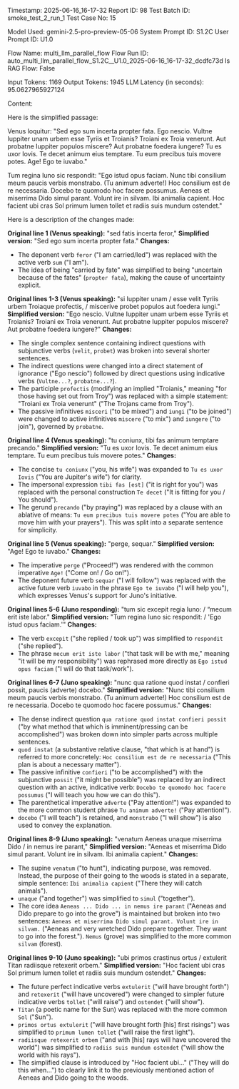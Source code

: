 Timestamp: 2025-06-16_16-17-32
Report ID: 98
Test Batch ID: smoke_test_2_run_1
Test Case No: 15

Model Used: gemini-2.5-pro-preview-05-06
System Prompt ID: S1.2C
User Prompt ID: U1.0

Flow Name: multi_llm_parallel_flow
Flow Run ID: auto_multi_llm_parallel_flow_S1.2C__U1.0_2025-06-16_16-17-32_dcdfc73d
Is RAG Flow: False

Input Tokens: 1169
Output Tokens: 1945
LLM Latency (in seconds): 95.0627965927124

Content:

Here is the simplified passage:

Venus loquitur:
"Sed ego sum incerta propter fata. Ego nescio. Vultne Iuppiter unam urbem esse Tyriis et Troianis? Troiani ex Troia venerunt. Aut probatne Iuppiter populos miscere? Aut probatne foedera iungere? Tu es uxor Iovis. Te decet animum eius temptare. Tu eum precibus tuis movere potes. Age! Ego te iuvabo."

Tum regina Iuno sic respondit:
"Ego istud opus faciam. Nunc tibi consilium meum paucis verbis monstrabo. (Tu animum adverte!) Hoc consilium est de re necessaria. Docebo te quomodo hoc facere possumus. Aeneas et miserrima Dido simul parant. Volunt ire in silvam. Ibi animalia capient. Hoc facient ubi cras Sol primum lumen tollet et radiis suis mundum ostendet."

Here is a description of the changes made:

**Original line 1 (Venus speaking):** "sed fatis incerta feror,"
**Simplified version:** "Sed ego sum incerta propter fata."
**Changes:**
*   The deponent verb `feror` ("I am carried/led") was replaced with the active verb `sum` ("I am").
*   The idea of being "carried by fate" was simplified to being "uncertain because of the fates" (`propter fata`), making the cause of uncertainty explicit.

**Original lines 1-3 (Venus speaking):** "si Iuppiter unam / esse velit Tyriis urbem Troiaque profectis, / miscerive probet populos aut foedera iungi."
**Simplified version:** "Ego nescio. Vultne Iuppiter unam urbem esse Tyriis et Troianis? Troiani ex Troia venerunt. Aut probatne Iuppiter populos miscere? Aut probatne foedera iungere?"
**Changes:**
*   The single complex sentence containing indirect questions with subjunctive verbs (`velit`, `probet`) was broken into several shorter sentences.
*   The indirect questions were changed into a direct statement of ignorance ("Ego nescio") followed by direct questions using indicative verbs (`Vultne...?`, `probatne...?`).
*   The participle `profectis` (modifying an implied "Troianis," meaning "for those having set out from Troy") was replaced with a simple statement: "Troiani ex Troia venerunt" ("The Trojans came from Troy").
*   The passive infinitives `misceri` ("to be mixed") and `iungi` ("to be joined") were changed to active infinitives `miscere` ("to mix") and `iungere` ("to join"), governed by `probatne`.

**Original line 4 (Venus speaking):** "tu coniunx, tibi fas animum temptare precando."
**Simplified version:** "Tu es uxor Iovis. Te decet animum eius temptare. Tu eum precibus tuis movere potes."
**Changes:**
*   The concise `tu coniunx` ("you, his wife") was expanded to `Tu es uxor Iovis` ("You are Jupiter's wife") for clarity.
*   The impersonal expression `tibi fas [est]` ("it is right for you") was replaced with the personal construction `Te decet` ("It is fitting for you / You should").
*   The gerund `precando` ("by praying") was replaced by a clause with an ablative of means: `Tu eum precibus tuis movere potes` ("You are able to move him with your prayers"). This was split into a separate sentence for simplicity.

**Original line 5 (Venus speaking):** "perge, sequar.”
**Simplified version:** "Age! Ego te iuvabo."
**Changes:**
*   The imperative `perge` ("Proceed!") was rendered with the common imperative `Age!` ("Come on! / Go on!").
*   The deponent future verb `sequar` ("I will follow") was replaced with the active future verb `iuvabo` in the phrase `Ego te iuvabo` ("I will help you"), which expresses Venus's support for Juno's initiative.

**Original lines 5-6 (Juno responding):** "tum sic excepit regia Iuno: / “mecum erit iste labor."
**Simplified version:** "Tum regina Iuno sic respondit: / 'Ego istud opus faciam.'"
**Changes:**
*   The verb `excepit` ("she replied / took up") was simplified to `respondit` ("she replied").
*   The phrase `mecum erit iste labor` ("that task will be with me," meaning "it will be my responsibility") was rephrased more directly as `Ego istud opus faciam` ("I will do that task/work").

**Original lines 6-7 (Juno speaking):** "nunc qua ratione quod instat / confieri possit, paucis (adverte) docebo."
**Simplified version:** "Nunc tibi consilium meum paucis verbis monstrabo. (Tu animum adverte!) Hoc consilium est de re necessaria. Docebo te quomodo hoc facere possumus."
**Changes:**
*   The dense indirect question `qua ratione quod instat confieri possit` ("by what method that which is imminent/pressing can be accomplished") was broken down into simpler parts across multiple sentences.
*   `quod instat` (a substantive relative clause, "that which is at hand") is referred to more concretely: `Hoc consilium est de re necessaria` ("This plan is about a necessary matter").
*   The passive infinitive `confieri` ("to be accomplished") with the subjunctive `possit` ("it might be possible") was replaced by an indirect question with an active, indicative verb: `Docebo te quomodo hoc facere possumus` ("I will teach you how we can do this").
*   The parenthetical imperative `adverte` ("Pay attention!") was expanded to the more common student phrase `Tu animum adverte!` ("Pay attention!").
*   `docebo` ("I will teach") is retained, and `monstrabo` ("I will show") is also used to convey the explanation.

**Original lines 8-9 (Juno speaking):** "venatum Aeneas unaque miserrima Dido / in nemus ire parant,"
**Simplified version:** "Aeneas et miserrima Dido simul parant. Volunt ire in silvam. Ibi animalia capient."
**Changes:**
*   The supine `venatum` ("to hunt"), indicating purpose, was removed. Instead, the purpose of their going to the woods is stated in a separate, simple sentence: `Ibi animalia capient` ("There they will catch animals").
*   `unaque` ("and together") was simplified to `simul` ("together").
*   The core idea `Aeneas ... Dido ... in nemus ire parant` ("Aeneas and Dido prepare to go into the grove") is maintained but broken into two sentences: `Aeneas et miserrima Dido simul parant. Volunt ire in silvam.` ("Aeneas and very wretched Dido prepare together. They want to go into the forest."). `Nemus` (grove) was simplified to the more common `silvam` (forest).

**Original lines 9-10 (Juno speaking):** "ubi primos crastinus ortus / extulerit Titan radiisque retexerit orbem."
**Simplified version:** "Hoc facient ubi cras Sol primum lumen tollet et radiis suis mundum ostendet."
**Changes:**
*   The future perfect indicative verbs `extulerit` ("will have brought forth") and `retexerit` ("will have uncovered") were changed to simpler future indicative verbs `tollet` ("will raise") and `ostendet` ("will show").
*   `Titan` (a poetic name for the Sun) was replaced with the more common `Sol` ("Sun").
*   `primos ortus extulerit` ("will have brought forth [his] first risings") was simplified to `primum lumen tollet` ("will raise the first light").
*   `radiisque retexerit orbem` ("and with [his] rays will have uncovered the world") was simplified to `radiis suis mundum ostendet` ("will show the world with his rays").
*   The simplified clause is introduced by "Hoc facient ubi..." ("They will do this when...") to clearly link it to the previously mentioned action of Aeneas and Dido going to the woods.
